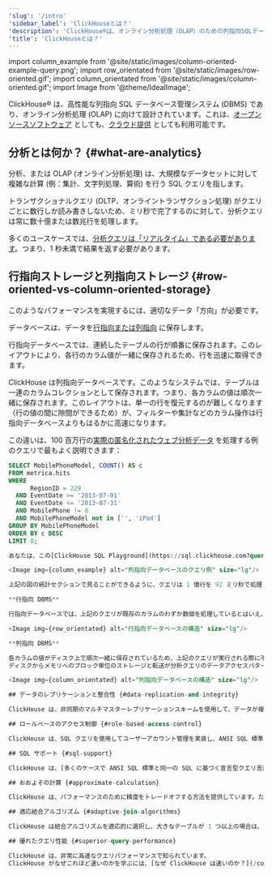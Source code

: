 ```yaml
---
'slug': '/intro'
'sidebar_label': 'ClickHouseとは？'
'description': 'ClickHouse®は、オンライン分析処理（OLAP）のための列指向SQLデータベース管理システム（DBMS）です。オープンソースソフトウェアとしても、クラウド提供としても利用可能です。'
'title': 'ClickHouseとは？'
---
```


import column_example from '@site/static/images/column-oriented-example-query.png';
import row_orientated from '@site/static/images/row-oriented.gif';
import column_orientated from '@site/static/images/column-oriented.gif';
import Image from '@theme/IdealImage';

ClickHouse® は、高性能な列指向 SQL データベース管理システム (DBMS) であり、オンライン分析処理 (OLAP) に向けて設計されています。これは、[オープンソースソフトウェア](https://github.com/ClickHouse/ClickHouse) としても、[クラウド提供](https://clickhouse.com/cloud) としても利用可能です。

## 分析とは何か？ {#what-are-analytics}

分析、または OLAP (オンライン分析処理) は、大規模なデータセットに対して複雑な計算 (例：集計、文字列処理、算術) を行う SQL クエリを指します。

トランザクショナルクエリ (OLTP、オンライントランザクション処理) がクエリごとに数行しか読み書きしないため、ミリ秒で完了するのに対して、分析クエリは常に数十億または数兆行を処理します。

多くのユースケースでは、[分析クエリは「リアルタイム」である必要があります](https://clickhouse.com/engineering-resources/what-is-real-time-analytics)。つまり、1 秒未満で結果を返す必要があります。

## 行指向ストレージと列指向ストレージ {#row-oriented-vs-column-oriented-storage}

このようなパフォーマンスを実現するには、適切なデータ「方向」が必要です。

データベースは、データを[行指向または列指向](https://clickhouse.com/engineering-resources/what-is-columnar-database) に保存します。

行指向データベースでは、連続したテーブルの行が順番に保存されます。このレイアウトにより、各行のカラム値が一緒に保存されるため、行を迅速に取得できます。

ClickHouse は列指向データベースです。このようなシステムでは、テーブルは一連のカラムコレクションとして保存されます。つまり、各カラムの値は順次一緒に保存されます。このレイアウトは、単一の行を復元するのが難しくなります（行の値の間に隙間ができるため）が、フィルターや集計などのカラム操作は行指向データベースよりもはるかに高速になります。

この違いは、100 百万行の[実際の匿名化されたウェブ分析データ](/getting-started/example-datasets/metrica) を処理する例のクエリで最もよく説明できます：

```sql
SELECT MobilePhoneModel, COUNT() AS c
FROM metrica.hits
WHERE
      RegionID = 229
  AND EventDate >= '2013-07-01'
  AND EventDate <= '2013-07-31'
  AND MobilePhone != 0
  AND MobilePhoneModel not in ['', 'iPad']
GROUP BY MobilePhoneModel
ORDER BY c DESC
LIMIT 8;

あなたは、この[ClickHouse SQL Playground](https://sql.clickhouse.com?query=U0VMRUNUIE1vYmlsZVBob25lTW9kZWwsIENPVU5UKCkgQVMgYyAKRlJPTSBtZXRyaWNhLmhpdHMgCldIRVJFIAogICAgICBSZWdpb25JRCA9IDIyOSAKICBBTkQgRXZlbnREYXRlID49ICcyMDEzLTA3LTAxJyAKICBBTkQgRXZlbnREYXRlIDw9ICcyMDEzLTA3LTMxJyAKICBBTkQgTW9iaWxlUGhvbmUgIT0gMCAKICBBTkQgTW9iaWxlUGhvbmVNb2RlbCBub3QgaW4gWycnLCAnaVBhZCddIApHUk9VUCBCWSBNb2JpbGVQaG9uZU1vZGVsCk9SREVSIEJZIGMgREVTQyAKTElNSVQgODs&chart=eyJ0eXBlIjoicGllIiwiY29uZmlnIjp7InhheGlzIjoiTW9iaWxlUGhvbmVNb2RlbCIsInhleGlzIjoiYyJ9fQ&run_query=true) でこのクエリを実行することができ、[100以上の既存のカラムからわずか数個を選択してフィルタリングし](https://sql.clickhouse.com/?query=U0VMRUNUIG5hbWUKRlJPTSBzeXN0ZW0uY29sdW1ucwpXSEVSRSBkYXRhYmFzZSA9ICdtZXRyaWNhJyBBTkQgdGFibGUgPSAnaGl0cyc7&tab=results&run_query=true)、ミリ秒以内に結果を返します。

<Image img={column_example} alt="列指向データベースのクエリ例" size="lg"/>

上記の図の統計セクションで見ることができるように、クエリは 1 億行を 92 ミリ秒で処理し、スループットは約 3 億行、または 1 秒未満で 7 GB です。

**行指向 DBMS**

行指向データベースでは、上記のクエリが既存のカラムのわずか数個を処理しているとはいえ、システムはディスクからメモリに他の既存カラムのデータを読み込む必要があります。その理由は、データが[ブロック](https://en.wikipedia.org/wiki/Block_(data_storage)) と呼ばれるチャンクにディスク上で保存されているためです (通常、固定サイズ、例えば 4 KB または 8 KB)。ブロックは、ディスクからメモリに読み込まれるデータの最小単位です。アプリケーションやデータベースがデータを要求すると、オペレーティングシステムのディスク I/O サブシステムがディスクから必要なブロックを読み込みます。ブロックの一部だけが必要な場合でも、ブロック全体がメモリに読み込まれます（これはディスクとファイルシステムの設計によるものです）：

<Image img={row_orientated} alt="行指向データベースの構造" size="lg"/>

**列指向 DBMS**

各カラムの値がディスク上で順次一緒に保存されているため、上記のクエリが実行される際に不要なデータが読み込まれません。
ディスクからメモリへのブロック単位のストレージと転送が分析クエリのデータアクセスパターンと一致しているため、クエリに必要なカラムのみがディスクから読み込まれ、未使用のデータに対して不要な I/O を避けることができます。これは[行指向ストレージに比べてはるかに高速です](https://benchmark.clickhouse.com/) 。行全体（関連のないカラムを含む）が読み込まれることに比べて：

<Image img={column_orientated} alt="列指向データベースの構造" size="lg"/>

## データのレプリケーションと整合性 {#data-replication-and-integrity}

ClickHouse は、非同期のマルチマスターレプリケーションスキームを使用して、データが複数のノードに冗長的に保存されることを保証します。利用可能なレプリカに書き込まれた後、残りのすべてのレプリカがバックグラウンドでそのコピーを取得します。システムは、異なるレプリカ間で同一のデータを維持します。ほとんどの障害からの回復は自動的に、または複雑な場合には半自動的に行われます。

## ロールベースのアクセス制御 {#role-based-access-control}

ClickHouse は、SQL クエリを使用してユーザーアカウント管理を実装し、ANSI SQL 標準や一般的なリレーショナルデータベース管理システムで見られるのと類似のロールベースのアクセス制御の設定を可能にします。

## SQL サポート {#sql-support}

ClickHouse は、[多くのケースで ANSI SQL 標準と同一の SQL に基づく宣言型クエリ言語](https://sql-reference) をサポートしています。サポートされているクエリ句には、[GROUP BY](/sql-reference/statements/select/group-by)、[ORDER BY](/sql-reference/statements/select/order-by)、[FROM](/sql-reference/statements/select/from) 内のサブクエリ、[JOIN](/sql-reference/statements/select/join) 句、[IN](/sql-reference/operators/in) 演算子、[ウィンドウ関数](/sql-reference/window-functions)、およびスカラーサブクエリが含まれます。

## おおよその計算 {#approximate-calculation}

ClickHouse は、パフォーマンスのために精度をトレードオフする方法を提供しています。たとえば、一部の集計関数は、近似的に一意の値のカウント、中値、および分位数を計算します。また、データのサンプルでクエリを実行して、迅速に近似結果を計算することができます。最後に、すべてのキーではなく、制限された数のキーに対して集計を実行することができます。キーの分布がどの程度歪んでいるかに応じて、これは非常に少ないリソースでかなり正確な結果を提供します。

## 適応結合アルゴリズム {#adaptive-join-algorithms}

ClickHouse は結合アルゴリズムを適応的に選択し、大きなテーブルが 1 つ以上の場合は、高速なハッシュ結合からマージ結合にフォールバックします。

## 優れたクエリ性能 {#superior-query-performance}

ClickHouse は、非常に高速なクエリパフォーマンスで知られています。
ClickHouse がなぜこれほど速いのかを学ぶには、[なぜ ClickHouse は速いのか？](/concepts/why-clickhouse-is-so-fast.md) ガイドを参照してください。
